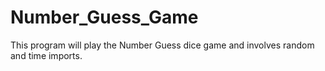 # Number_Guess_Game
This program will play the Number Guess dice game and involves random and time imports.
